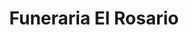 ---
title: "Funeraria El Rosario"
url: /litueche/funeraria-el-rosario/
shop: directores de funerarias
---